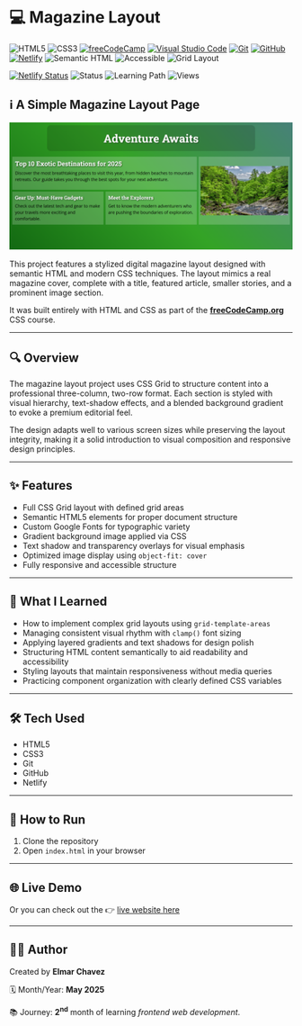 # 💻 Magazine Layout

![HTML5](https://img.shields.io/badge/HTML5-E34F26?style=for-the-badge&logo=html5&logoColor=white)
![CSS3](https://img.shields.io/badge/CSS3-1572B6?style=for-the-badge&logo=css3&logoColor=white)
[![freeCodeCamp](https://img.shields.io/badge/freeCodeCamp-27273D?style=for-the-badge&logo=freecodecamp&logoColor=white)](https://www.freecodecamp.org/)
[![Visual Studio Code](https://img.shields.io/badge/VS%20Code-007ACC?style=for-the-badge&logo=visual-studio-code&logoColor=white)](https://code.visualstudio.com/)
[![Git](https://img.shields.io/badge/Git-F05032?style=for-the-badge&logo=git&logoColor=white)](https://git-scm.com/)
[![GitHub](https://img.shields.io/badge/GitHub-181717?style=for-the-badge&logo=github&logoColor=white)](https://github.com/)
[![Netlify](https://img.shields.io/badge/Netlify-00C7B7?style=for-the-badge&logo=netlify&logoColor=white)](https://www.netlify.com/)
![Semantic HTML](https://img.shields.io/badge/Semantic%20HTML-ff9800?style=for-the-badge)
![Accessible](https://img.shields.io/badge/Accessibility-A11Y-0052cc?style=for-the-badge)
![Grid Layout](https://img.shields.io/badge/CSS%20Grid-Layout-blueviolet?style=for-the-badge)

[![Netlify Status](https://api.netlify.com/api/v1/badges/0e04e779-5abc-4762-bda6-26d4f91ab5f1/deploy-status)](https://magazine-layout-fcc-jiro.netlify.app/)
![Status](https://img.shields.io/badge/status-complete-brightgreen)
![Learning Path](https://img.shields.io/badge/learning%20path-month%202-blue)
![Views](https://visitor-badge.laobi.icu/badge?page_id=CodingWithJiro.freecodecamp-css-magazine-layout&left_text=repo%20views)

## ℹ️ A Simple Magazine Layout Page

![Screenshot of the project](./screenshot.png)

This project features a stylized digital magazine layout designed with semantic HTML and modern CSS techniques. The layout mimics a real magazine cover, complete with a title, featured article, smaller stories, and a prominent image section.

It was built entirely with HTML and CSS as part of the [**freeCodeCamp.org**](https://www.freecodecamp.org/learn/full-stack-developer/) CSS course.

---

## 🔍 Overview

The magazine layout project uses CSS Grid to structure content into a professional three-column, two-row format. Each section is styled with visual hierarchy, text-shadow effects, and a blended background gradient to evoke a premium editorial feel.

The design adapts well to various screen sizes while preserving the layout integrity, making it a solid introduction to visual composition and responsive design principles.

---

## ✨ Features

- Full CSS Grid layout with defined grid areas
- Semantic HTML5 elements for proper document structure
- Custom Google Fonts for typographic variety
- Gradient background image applied via CSS
- Text shadow and transparency overlays for visual emphasis
- Optimized image display using `object-fit: cover`
- Fully responsive and accessible structure

---

## 🧠 What I Learned

- How to implement complex grid layouts using `grid-template-areas`
- Managing consistent visual rhythm with `clamp()` font sizing
- Applying layered gradients and text shadows for design polish
- Structuring HTML content semantically to aid readability and accessibility
- Styling layouts that maintain responsiveness without media queries
- Practicing component organization with clearly defined CSS variables

---

## 🛠️ Tech Used

- HTML5
- CSS3
- Git
- GitHub
- Netlify

---

## 🚀 How to Run

1. Clone the repository
2. Open `index.html` in your browser

---

## 🌐 Live Demo

Or you can check out the 👉 [live website here](https://magazine-layout-fcc-jiro.netlify.app/)

---

## 🧑‍💻 Author

Created by **Elmar Chavez**

🗓️ Month/Year: **May 2025**

📚 Journey: **2<sup>nd</sup>** month of learning _frontend web development_.
